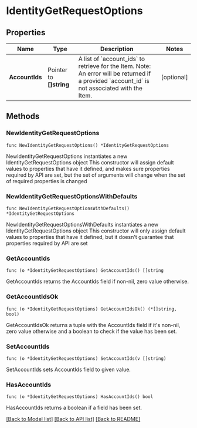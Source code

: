 # IdentityGetRequestOptions

## Properties

Name | Type | Description | Notes
------------ | ------------- | ------------- | -------------
**AccountIds** | Pointer to **[]string** | A list of &#x60;account_ids&#x60; to retrieve for the Item. Note: An error will be returned if a provided &#x60;account_id&#x60; is not associated with the Item. | [optional] 

## Methods

### NewIdentityGetRequestOptions

`func NewIdentityGetRequestOptions() *IdentityGetRequestOptions`

NewIdentityGetRequestOptions instantiates a new IdentityGetRequestOptions object
This constructor will assign default values to properties that have it defined,
and makes sure properties required by API are set, but the set of arguments
will change when the set of required properties is changed

### NewIdentityGetRequestOptionsWithDefaults

`func NewIdentityGetRequestOptionsWithDefaults() *IdentityGetRequestOptions`

NewIdentityGetRequestOptionsWithDefaults instantiates a new IdentityGetRequestOptions object
This constructor will only assign default values to properties that have it defined,
but it doesn't guarantee that properties required by API are set

### GetAccountIds

`func (o *IdentityGetRequestOptions) GetAccountIds() []string`

GetAccountIds returns the AccountIds field if non-nil, zero value otherwise.

### GetAccountIdsOk

`func (o *IdentityGetRequestOptions) GetAccountIdsOk() (*[]string, bool)`

GetAccountIdsOk returns a tuple with the AccountIds field if it's non-nil, zero value otherwise
and a boolean to check if the value has been set.

### SetAccountIds

`func (o *IdentityGetRequestOptions) SetAccountIds(v []string)`

SetAccountIds sets AccountIds field to given value.

### HasAccountIds

`func (o *IdentityGetRequestOptions) HasAccountIds() bool`

HasAccountIds returns a boolean if a field has been set.


[[Back to Model list]](../README.md#documentation-for-models) [[Back to API list]](../README.md#documentation-for-api-endpoints) [[Back to README]](../README.md)


